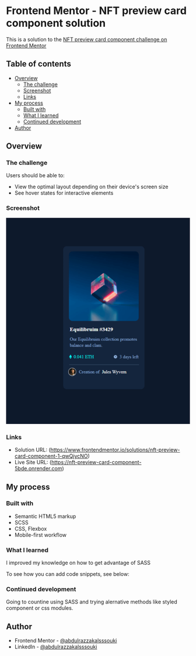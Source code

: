 # Frontend Mentor - NFT preview card component solution

This is a solution to the [NFT preview card component challenge on Frontend Mentor](https://www.frontendmentor.io/challenges/nft-preview-card-component-SbdUL_w0U)

## Table of contents

- [Overview](#overview)
  - [The challenge](#the-challenge)
  - [Screenshot](#screenshot)
  - [Links](#links)
- [My process](#my-process)
  - [Built with](#built-with)
  - [What I learned](#what-i-learned)
  - [Continued development](#continued-development)
- [Author](#author)

## Overview

### The challenge

Users should be able to:

- View the optimal layout depending on their device's screen size
- See hover states for interactive elements

### Screenshot

![](./images/screenshot.png)

### Links

- Solution URL: (https://www.frontendmentor.io/solutions/nft-preview-card-component-1-qwQjycNO)
- Live Site URL: (https://nft-preview-card-component-5bde.onrender.com)

## My process

### Built with

- Semantic HTML5 markup
- SCSS
- CSS, Flexbox
- Mobile-first workflow

### What I learned

I improved my knowledge on how to get advantage of SASS

To see how you can add code snippets, see below:

### Continued development

Going to countine using SASS and trying alernative methods like styled component or css modules.

## Author

- Frontend Mentor - [@abdulrazzakalsssouki](https://www.frontendmentor.io/profile/Abdalrzakalsouki)
- LinkedIn - [@abdulrazzakalsssouki](https://www.linkedin.com/in/abdulrazzakalsssouki)
